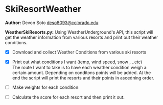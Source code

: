 # SkiResortWeather

**Author:** Devon Soto deso8093@colorado.edu

**WeatherSkiResorts.py:** Using WeatherUnderground's API, this script will get the weather information from various resorts and print out their weather conditions. 

- [x] Download and collect Weather Conditions from various ski resorts 
- [x] Print out what conditions I want (temp, wind speed, snow , ..etc)  
The route I want to take is to have each weather condition weigh a certain amount.
Depending on conditons points will be added. At the end the script will print the resorts and their points in ascedning order. 
- [ ] Make weights for each condition
- [ ] Calculate the score for each resort and then print it out. 
       
